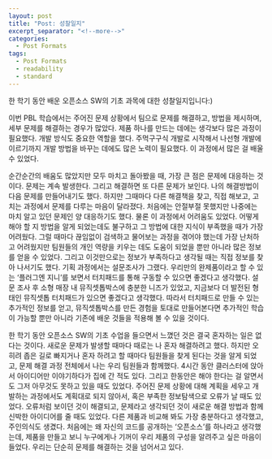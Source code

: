 ```yaml
---
layout: post
title: "Post: 성찰일지"
excerpt_separator: "<!--more-->"
categories:
  - Post Formats
tags:
  - Post Formats
  - readability
  - standard
---
```


<!--more-->

한 학기 동안 배운 오픈소스 SW의 기초 과목에 대한 성찰일지입니다:)




  이번 PBL 학습에서는 주어진 문제 상황에서 팀으로 문제를 해결하고, 방법을 제시하며, 세부 문제를 해결하는 경우가 많았다. 제품 하나를 만드는 데에는 생각보다 많은 과정이 필요했다. 개발 방식도 중요한 역할을 했다. 주먹구구식 개발로 시작해서 나선형 개발에 이르기까지 개발 방법을 바꾸는 데에도 많은 노력이 필요했다. 이 과정에서 많은 걸 배울 수 있었다. 
  
  순간순간의 배움도 많았지만 모두 마치고 돌아봤을 때, 가장 큰 점은 문제에 대응하는 것이다. 문제는 계속 발생한다. 그리고 해결하면 또 다른 문제가 보인다. 나의 해결방법이 다음 문제를 만들어내기도 했다. 하지만 그때마다 다른 해결책을 찾고, 직접 해보고, 고치는 과정에서 문제를 다루는 마음이 달라졌다. 처음에는 안절부절 못했지만 나중에는 마치 알고 있던 문제인 양 대응하기도 했다. 물론 이 과정에서 어려움도 있었다. 어떻게 해야 할 지 방법을 알게 되었는데도 불구하고 그 방법에 대한 지식이 부족했을 때가 가장 어려웠다. 그럴 때마다 끊임없이 검색하고 물어보는 과정을 겪어야 했는데 가장 난처하고 어려웠지만 팀원들의 개인 역량을 키우는 데도 도움이 되었을 뿐만 아니라 많은 정보를 얻을 수 있었다. 그리고 이것만으로는 정보가 부족하다고 생각될 때는 직접 정보를 찾아 나서기도 했다. 기획 과정에서는 설문조사가 그랬다. 우리만의 완제품이라고 할 수 있는 ‘플러그엔 지니’를 보면서 터치패드를 통해 구동할 수 있으면 좋겠다고 생각했다. 설문 조사 후 소형 매장 내 뮤직셋톱박스에 충분한 니즈가 있었고, 지금보다 더 발전된 형태인 뮤직셋톱 터치패드가 있으면 좋겠다고 생각했다. 따라서 터치패드로 만들 수 있는 추가적인 정보를 얻고, 뮤직셋톱박스를 만든 경험을 토대로 만들어본다면 추가적인 학습이 가능할 뿐만 아니라 기존에 배운 것들을 적용해 볼 수 있을 것이다.         
  
  한 학기 동안 오픈소스 SW의 기초 수업을 들으면서 느꼈던 것은 결국 혼자하는 일은 없다는 것이다. 새로운 문제가 발생할 때마다 때로는 나 혼자 해결하려고 했다. 하지만 오히려 좁은 길로 빠지거나 혼자 하려고 할 때마다 팀원들을 찾게 된다는 것을 알게 되었고, 문제 해결 과정 전체에서 나는 우리 팀원들과 함께했다. 4시간 동안 클러스터에 앉아서 아이디어만 이야기하다가 집에 간 적도 있다. 그리고 한동안은 해야 한다는 걸 알면서도 그저 아무것도 못하고 있을 때도 있었다. 주어진 문제 상황에 대해 계획을 세우고 개발하는 과정에서도 계획대로 되지 않아서, 혹은 부족한 정보탐색으로 오류가 날 때도 있었다. 오류처럼 보이던 것이 해결되고, 문제라고 생각되던 것이 새로운 해결 방법과 함께 신박한 아이디어를 줄 때도 있었다. 다른 제품과 비교해 봐도 가장 충분하다고 생각했고, 주인의식도 생겼다. 처음에는 왜 자신의 코드를 공개하는 ‘오픈소스’를 하나라고 생각했는데, 제품을 만들고 보니 누구에게나 기꺼이 우리 제품의 구성을 알려주고 싶은 마음이 들었다. 우리는 단순히 문제를 해결하는 것을 넘어서고 있다.  
